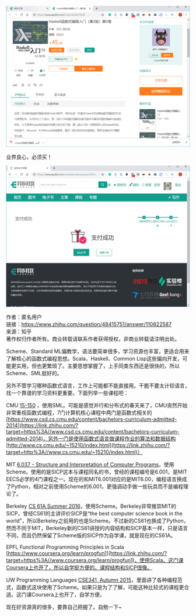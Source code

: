

![业界良心](_v_images/业界良心_1560385691_8073.png)
















业界良心，必须买！


![](_v_images/1560385618_13213.png)






































作者：匿名用户  
链接：https://www.zhihu.com/question/48415751/answer/110822587  
来源：知乎  
著作权归作者所有。商业转载请联系作者获得授权，非商业转载请注明出处。  
  

Scheme、Standard ML偏教学，语法要简单很多，学习资源也丰富，更适合用来了解核心的函数式编程思想。Scala、Haskell、Common Lisp这些偏向开发，可能更实用，但也更繁琐了。主要思想掌握了，上手同类东西还是很快的，所以Scheme、SML挺好的。

另外不管学习哪种函数式语言，工作上可能都不能直接用。干脆不要太计较语言，找一个靠谱的学习资料更重要。下面列举一些课程吧：

CMU [15-150](https://link.zhihu.com/?target=http%3A//www.cs.cmu.edu/~./15150/lect.html) ，使用SML。可能是感觉并行和分布式的春天来了，CMU突然开始非常重视函数式编程，7门计算机核心课程中两门是函数式相关的[https://www.csd.cs.cmu.edu/content/bachelors-curriculum-admitted-2014](https://link.zhihu.com/?target=https%3A//www.csd.cs.cmu.edu/content/bachelors-curriculum-admitted-2014)，另外一门是使用函数式语言做课程作业的算法和数据结构[http://www.cs.cmu.edu/~15210/index.html](https://link.zhihu.com/?target=http%3A//www.cs.cmu.edu/~15210/index.html)）

MIT [6.037 - Structure and Interpretation of Computer Programs](https://link.zhihu.com/?target=http%3A//web.mit.edu/alexmv/6.037/)，使用Scheme。使用的是SICP这本与课程同名的书，曾经的课程编号是6.001，是MIT EECS必学的4门课程之一。现在的和MIT6.001对应的是MIT6.00，编程语言换成了Python，相对之前使用Scheme的6.001，更强调动手做一些玩具而不是编程理论了。

Berkeley [CS 61A Summer 2016](https://link.zhihu.com/?target=http%3A//cs61a.org/)，使用Scheme。Berkeley非常推崇MIT的SICP，曾经CS61的主讲评价SICP是“the best computer science book in the world”，所以Berkeley之前用的也是Scheme。不过新的CS61也换成了Python，然而不同于MIT，Berkeley新的CS61讲授的内容结构和SICP基本一样，只是语言不同，而且仍然保留了Scheme版的SICP作为自学课，就是现在的CS61A。

EPFL Functional Programming Principles in Scala [https://www.coursera.org/learn/progfun1](https://link.zhihu.com/?target=https%3A//www.coursera.org/learn/progfun1)，使用Scala。这门课Coursera上也开了，所以自学挺方便的。课程结构和SICP很像。

UW Programming Languages [CSE341, Autumn 2015](https://link.zhihu.com/?target=https%3A//courses.cs.washington.edu/courses/cse341/15au/)，里面讲了各种编程范式，函数式这块使用了Scheme。如果只是为了了解，可能这种比较式的课程更合适。这门课Coursera上也开了，自学方便。

现在好资源真的很多，要靠自己把握了。自勉一下~












































